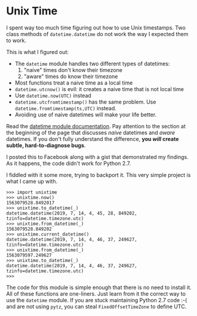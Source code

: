 # Unix Time

I spent way too much time figuring out how to use Unix timestamps. Two class methods of `datetime.datetime` do not work the way I expected them to work.

This is what I figured out:
 * The `datetime` module handles two different types of datetimes:
   1. "naive" times don't know their timezone
   2. "aware" times do know their timezone
 * Most functions treat a naive time as a local time
 * `datetime.utcnow()` is evil: it creates a naive time that is not local time
 * Use `datetime.now(UTC)` instead
 * `datetime.utcfromtimestamp()` has the same problem. Use `datetime.fromtimestamp(ts,UTC)` instead.
 * Avoiding use of naive datetimes will make your life better.

Read the [datetime module documentation](https://docs.python.org/3/library/datetime.html). Pay attention to the section at the beginning of the page that discusses *naive* datetimes and *aware* datetimes. If you don't fully understand the difference, **you *will* create subtle, hard-to-diagnose bugs**.

I posted this to Facebook along with a gist that demonstrated my findings. As it happens, the code didn't work for Python 2.7.

I fiddled with it some more, trying to backport it. This very simple project is what I came up with.

```
>>> import unixtime
>>> unixtime.now()
1563079528.8492017
>>> unixtime.to_datetime(_)
datetime.datetime(2019, 7, 14, 4, 45, 28, 849202, tzinfo=datetime.timezone.utc)
>>> unixtime.from_datetime(_)
1563079528.849202
>>> unixtime.current_datetime()
datetime.datetime(2019, 7, 14, 4, 46, 37, 249627, tzinfo=datetime.timezone.utc)
>>> unixtime.from_datetime(_)
1563079597.249627
>>> unixtime.to_datetime(_)
datetime.datetime(2019, 7, 14, 4, 46, 37, 249627, tzinfo=datetime.timezone.utc)
>>>
```

The code for this module is simple enough that there is no need to install it. All of these functions are one-liners. Just learn from it the correct way to use the `datetime` module. If you are stuck maintaining Python 2.7 code :-( and are not using `pytz`, you can steal `FixedOffsetTimeZone` to define UTC.